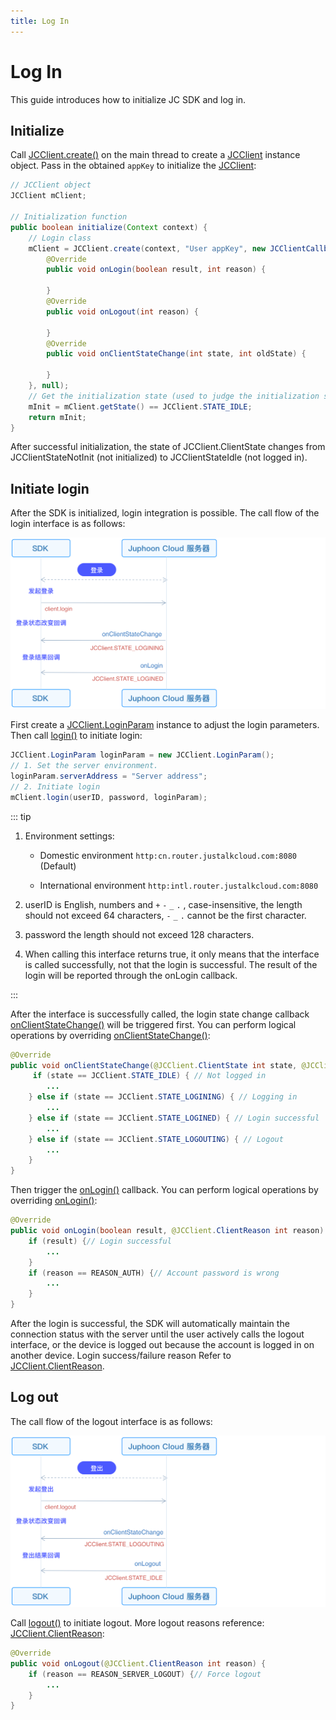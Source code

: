 ```yaml
---
title: Log In
---
```

# Log In

This guide introduces how to initialize JC SDK and log in.

## Initialize

Call
[JCClient.create()](https://developer.juphoon.com/portal/reference/V2.1/android/com/juphoon/cloud/JCClient.html#create-android.content.Context-java.lang.String-com.juphoon.cloud.JCClientCallback-com.juphoon.cloud.JCClient.CreateParam-)
on the main thread to create a
[JCClient](https://developer.juphoon.com/portal/reference/V2.1/android/com/juphoon/cloud/JCClient.html)
instance object. Pass in the obtained `appKey` to initialize the
[JCClient](https://developer.juphoon.com/portal/reference/V2.1/android/com/juphoon/cloud/JCClient.html):

``````java
// JCClient object
JCClient mClient;

// Initialization function
public boolean initialize(Context context) {
    // Login class
    mClient = JCClient.create(context, "User appKey", new JCClientCallback() {
        @Override
        public void onLogin(boolean result, int reason) {

        }
        @Override
        public void onLogout(int reason) {

        }
        @Override
        public void onClientStateChange(int state, int oldState) {

        }
    }, null);
    // Get the initialization state (used to judge the initialization state)
    mInit = mClient.getState() == JCClient.STATE_IDLE;
    return mInit;
}
``````

After successful initialization, the state of JCClient.ClientState
changes from JCClientStateNotInit (not initialized) to JCClientStateIdle
(not logged in).

## Initiate login

After the SDK is initialized, login integration is possible. The call
flow of the login interface is as follows:

![../../../../\_images/workflow\_login\_android.png](../../../../_images/workflow_login_android.png)

First create a
[JCClient.LoginParam](https://developer.juphoon.com/portal/reference/V2.1/android/com/juphoon/cloud/JCClient.LoginParam.html)
instance to adjust the login parameters. Then call
[login()](https://developer.juphoon.com/portal/reference/V2.1/android/com/juphoon/cloud/JCClient.html#login-java.lang.String-java.lang.String-com.juphoon.cloud.JCClient.LoginParam-)
to initiate login:

``````java
JCClient.LoginParam loginParam = new JCClient.LoginParam();
// 1. Set the server environment.
loginParam.serverAddress = "Server address";
// 2. Initiate login
mClient.login(userID, password, loginParam);
``````

::: tip

1. Environment settings:

      - Domestic environment `http:cn.router.justalkcloud.com:8080`
        (Default)

      - International environment
        `http:intl.router.justalkcloud.com:8080`

2. userID is English, numbers and `+` `-` `_` `.` , case-insensitive,
    the length should not exceed 64 characters, `-` `_` `.` cannot be
    the first character.

3. password the length should not exceed 128 characters.

4. When calling this interface returns true, it only means that the
    interface is called successfully, not that the login is successful.
    The result of the login will be reported through the onLogin
    callback.

:::

After the interface is successfully called, the login state change
callback
[onClientStateChange()](https://developer.juphoon.com/portal/reference/V2.1/android/com/juphoon/cloud/JCClientCallback.html#onClientStateChange-int-int-)
will be triggered first. You can perform logical operations by
overriding
[onClientStateChange()](https://developer.juphoon.com/portal/reference/V2.1/android/com/juphoon/cloud/JCClientCallback.html#onClientStateChange-int-int-):

``````java
@Override
public void onClientStateChange(@JCClient.ClientState int state, @JCClient.ClientState int oldState) {
     if (state == JCClient.STATE_IDLE) { // Not logged in
        ...
    } else if (state == JCClient.STATE_LOGINING) { // Logging in
        ...
    } else if (state == JCClient.STATE_LOGINED) { // Login successful
        ...
    } else if (state == JCClient.STATE_LOGOUTING) { // Logout
        ...
    }
}
``````

Then trigger the
[onLogin()](https://developer.juphoon.com/portal/reference/V2.1/android/com/juphoon/cloud/JCClientCallback.html#onLogin-boolean-int-)
callback. You can perform logical operations by overriding
[onLogin()](https://developer.juphoon.com/portal/reference/V2.1/android/com/juphoon/cloud/JCClientCallback.html#onLogin-boolean-int-):

``````java
@Override
public void onLogin(boolean result, @JCClient.ClientReason int reason) {
    if (result) {// Login successful
        ...
    }
    if (reason == REASON_AUTH) {// Account password is wrong
        ...
    }
}
``````

After the login is successful, the SDK will automatically maintain the
connection status with the server until the user actively calls the
logout interface, or the device is logged out because the account is
logged in on another device. Login success/failure reason Refer to
[JCClient.ClientReason](https://developer.juphoon.com/portal/reference/V2.1/android/com/juphoon/cloud/JCClient.html#REASON_ANOTHER_DEVICE_LOGINED).

## Log out

The call flow of the logout interface is as follows:

![../../../../\_images/workflow\_logout\_android.png](../../../../_images/workflow_logout_android.png)

Call
[logout()](https://developer.juphoon.com/portal/reference/V2.1/android/com/juphoon/cloud/JCClient.html#logout--)
to initiate logout. More logout reasons reference:
[JCClient.ClientReason](https://developer.juphoon.com/portal/reference/V2.1/android/com/juphoon/cloud/JCClient.html#REASON_ANOTHER_DEVICE_LOGINED):

``````java
@Override
public void onLogout(@JCClient.ClientReason int reason) {
    if (reason == REASON_SERVER_LOGOUT) {// Force logout
        ...
    }
}
``````
